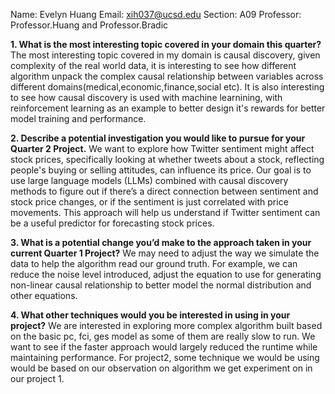Name: Evelyn Huang
Email: xih037@ucsd.edu
Section: A09
Professor: Professor.Huang and Professor.Bradic

**1. What is the most interesting topic covered in your domain this quarter?** 
The most interesting topic covered in my domain is causal discovery, given complexity of the real world data, it is interesting to see how different algorithm unpack the complex causal relationship between variables across different domains(medical,economic,finance,social etc). It is also interesting to see how causal discovery is used with machine learnining, with reinforcement learning as an example to better design it's rewards for better model training and performance.

**2. Describe a potential investigation you would like to pursue for your Quarter 2 Project.**
We want to explore how Twitter sentiment might affect stock prices, specifically looking at whether tweets about a stock, reflecting people's buying or selling attitudes, can influence its price. Our goal is to use large language models (LLMs) combined with causal discovery methods to figure out if there’s a direct connection between sentiment and stock price changes, or if the sentiment is just correlated with price movements. This approach will help us understand if Twitter sentiment can be a useful predictor for forecasting stock prices.

**3. What is a potential change you’d make to the approach taken in your current Quarter 1 Project?**
We may need to adjust the way we simulate the data to help the algorithm read our ground truth. For example, we can reduce the noise level introduced, adjust the equation to use for generating non-linear causal relationship to better model the normal distribution and other equations.

**4. What other techniques would you be interested in using in your project?**
We are interested in exploring more complex algorithm built based on the basic pc, fci, ges model as some of them are really slow to run. We want to see if the faster approach would largely reduced the runtime while maintaining performance. For project2, some technique we would be using would be based on our observation on algorithm we get experiment on in our project 1. 
